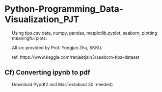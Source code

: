 # Python-Programming_Data-Visualization_PJT
<ul>Using tips.csv data, numpy, pandas, matplotlib.pyplot, seaborn, plotting meaningful plots.</ul>
<ul>All src provided by Prof. Yongjun Zhu, SKKU.</ul>
<ul>ref. https://www.kaggle.com/ranjeetjain3/seaborn-tips-dataset</ul>

## Cf) Converting ipynb to pdf
<ol>Download Pypdf2 and MacTex(about 30' needed)</ol>
